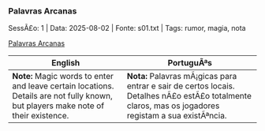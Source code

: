 ﻿### Palavras Arcanas

SessÃ£o: 1 | Data: 2025-08-02 | Fonte: s01.txt | Tags: rumor, magia, nota

[Palavras Arcanas](palavras_arcanas.png)

| English | PortuguÃªs |
|---------|-----------|
| **Note:** Magic words to enter and leave certain locations. Details are not fully known, but players make note of their existence. | **Nota:** Palavras mÃ¡gicas para entrar e sair de certos locais. Detalhes nÃ£o estÃ£o totalmente claros, mas os jogadores registam a sua existÃªncia. |

























